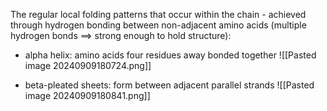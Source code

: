 The regular local folding patterns that occur within the chain - achieved through hydrogen bonding between non-adjacent amino acids (multiple hydrogen bonds $\implies$ strong enough to hold structure):

- alpha helix: amino acids four residues away bonded together
	![[Pasted image 20240909180724.png]]

- beta-pleated sheets: form between adjacent parallel strands
	![[Pasted image 20240909180841.png]]